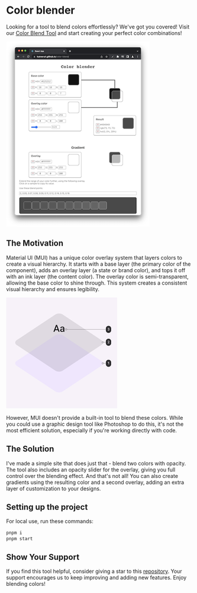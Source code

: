 # Color blender

Looking for a tool to blend colors effortlessly? We've got you covered! Visit our [Color Blend Tool](https://kutneruri.github.io/color-blend/) and start creating your perfect color combinations!

![Color Overlay System](./readme/screenshot.png)

## The Motivation

Material UI (MUI) has a unique color overlay system that layers colors to create a visual hierarchy. It starts with a base layer (the primary color of the component), adds an overlay layer (a state or brand color), and tops it off with an ink layer (the content color). The overlay color is semi-transparent, allowing the base color to shine through. This system creates a consistent visual hierarchy and ensures legibility.

![Color Overlay System](./readme/color-layers.png)

However, MUI doesn't provide a built-in tool to blend these colors. While you could use a graphic design tool like Photoshop to do this, it's not the most efficient solution, especially if you're working directly with code.

## The Solution

I've made a simple site that does just that - blend two colors with opacity. The tool also includes an opacity slider for the overlay, giving you full control over the blending effect.
And that's not all! You can also create gradients using the resulting color and a second overlay, adding an extra layer of customization to your designs.

## Setting up the project

For local use, run these commands:

```
pnpm i
pnpm start
```

## Show Your Support

If you find this tool helpful, consider giving a star to this [repository](https://github.com/kutneruri/color-blend). Your support encourages us to keep improving and adding new features. Enjoy blending colors!
